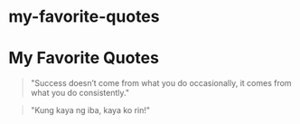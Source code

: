 # my-favorite-quotes
# My Favorite Quotes

> "Success doesn’t come from what you do occasionally, it comes from what you do consistently."

> "Kung kaya ng iba, kaya ko rin!"
